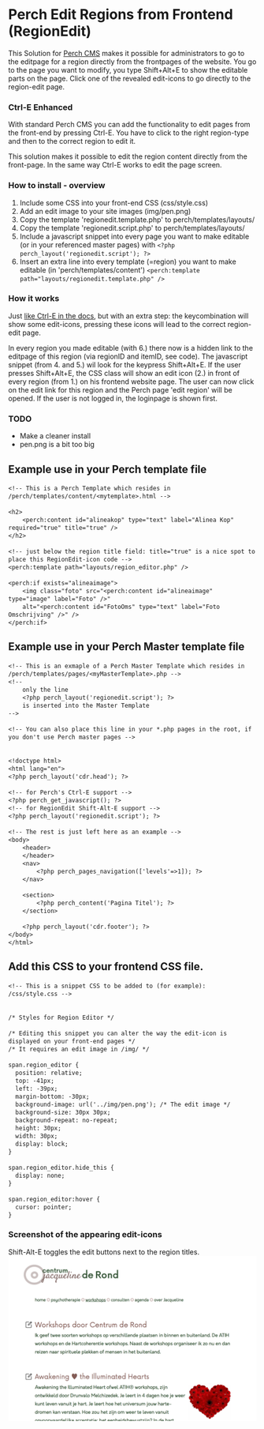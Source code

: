 # Perch Edit Regions from Frontend (RegionEdit)   

This Solution for [Perch CMS](http://grabaperch.com) makes it possible for administrators to go to the editpage for a region directly from the frontpages of the website. 
You go to the page you want to modify, you type Shift+Alt+E to show the editable parts on the page. Click one of the revealed edit-icons to go directly to the region-edit page. 

### Ctrl-E Enhanced
With standard Perch CMS you can add the functionality to edit pages from the front-end by pressing Ctrl-E. You have to click to the right region-type and then to the correct region to edit it.

This solution makes it possible to edit the region content directly from the front-page. In the same way Ctrl-E works to edit the page screen.    



### How to install - overview
1. Include some CSS into your front-end CSS (css/style.css) 
2. Add an edit image to your site images (img/pen.png)   
3. Copy the template 'regionedit.template.php' to perch/templates/layouts/
4. Copy the template 'regionedit.script.php' to perch/templates/layouts/
5. Include a javascript snippet into every page you want to make editable (or in your referenced master pages) with 
`<?php perch_layout('regionedit.script'); ?>`
6. Insert an extra line into every template (=region) you want to make editable (in 'perch/templates/content') 
`<perch:template path="layouts/regionedit.template.php" />`


### How it works
Just [like Ctrl-E in the docs](https://docs.grabaperch.com/video/v/perch-editing-shortcuts/), but with an extra step: the keycombination will show some edit-icons, pressing these icons will lead to the correct region-edit page.

In every region you made editable (with 6.) there now is a hidden link to the editpage of this region (via regionID and itemID, see code).
The javascript snippet (from 4. and 5.) wil look for the keypress Shift+Alt+E. If the user presses Shift+Alt+E, the CSS class will show an edit icon (2.) in front of every region (from 1.) on his frontend website page. 
The user can now click on the edit link for this region and the Perch page 'edit region' will be opened. If the user is not logged in, the loginpage is shown first. 

### TODO   
- Make a cleaner install
- pen.png is a bit too big


## Example use in your Perch template file
~~~
<!-- This is a Perch Template which resides in /perch/templates/content/<mytemplate>.html -->

<h2>
	<perch:content id="alineakop" type="text" label="Alinea Kop" required="true" title="true" />
</h2>

<!-- just below the region title field: title="true" is a nice spot to place this RegionEdit-icon code -->
<perch:template path="layouts/region_editor.php" />

<perch:if exists="alineaimage">
	<img class="foto" src="<perch:content id="alineaimage" type="image" label="Foto" />" 
	alt="<perch:content id="FotoOms" type="text" label="Foto Omschrijving" />" />
</perch:if>
~~~


## Example use in your Perch Master template file
~~~
<!-- This is an exmaple of a Perch Master Template which resides in /perch/templates/pages/<myMasterTemplate>.php -->
<!-- 
    only the line 
    <?php perch_layout('regionedit.script'); ?>
    is inserted into the Master Template
-->

<!-- You can also place this line in your *.php pages in the root, if you don't use Perch master pages -->


<!doctype html>
<html lang="en">
<?php perch_layout('cdr.head'); ?>

<!-- for Perch's Ctrl-E support -->
<?php perch_get_javascript(); ?>  
<!-- for RegionEdit Shift-Alt-E support -->
<?php perch_layout('regionedit.script'); ?>

<!-- The rest is just left here as an example -->
<body>
	<header>
	</header>
	<nav>
        <?php perch_pages_navigation(['levels'=>1]); ?>
	</nav>

	<section>
		<?php perch_content('Pagina Titel'); ?>
	</section>

	<?php perch_layout('cdr.footer'); ?>
</body>
</html>
~~~


## Add this CSS to your frontend CSS file.  
~~~
<!-- This is a snippet CSS to be added to (for example): /css/style.css -->


/* Styles for Region Editor */

/* Editing this snippet you can alter the way the edit-icon is displayed on your front-end pages */ 
/* It requires an edit image in /img/ */

span.region_editor { 
  position: relative;
  top: -41px;
  left: -39px;
  margin-bottom: -30px;
  background-image: url('../img/pen.png'); /* The edit image */
  background-size: 30px 30px;
  background-repeat: no-repeat;
  height: 30px;
  width: 30px;
  display: block;
}

span.region_editor.hide_this {
  display: none;
}

span.region_editor:hover {
  cursor: pointer;
}
~~~


### Screenshot of the appearing edit-icons 
Shift-Alt-E toggles the edit buttons next to the region titles.
![Screenshots Region Edit icons](/Screenshot_EditMode.png?raw=true "Shift-Alt-E shows the region edit buttons")

